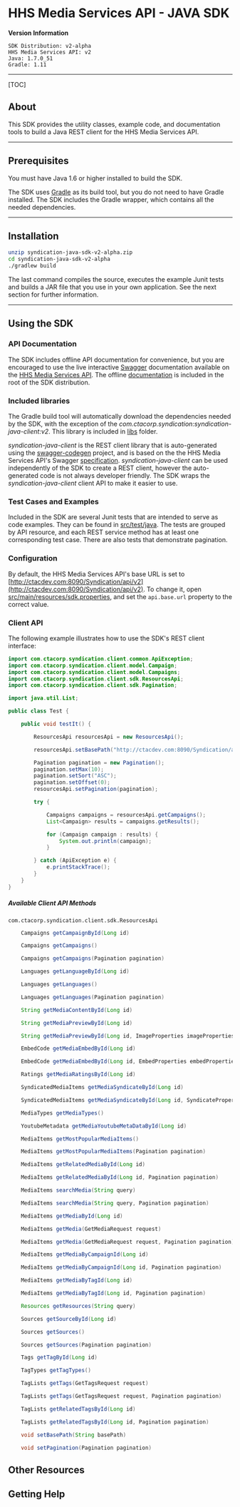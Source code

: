 # HHS Media Services API - JAVA SDK

**Version Information**

```
SDK Distribution: v2-alpha
HHS Media Services API: v2
Java: 1.7.0_51
Gradle: 1.11
```
---

[TOC]

## About

This SDK provides the utility classes, example code, and documentation tools to build a Java REST client for the HHS Media Services API.

---
## Prerequisites

You must have Java 1.6 or higher installed to build the SDK.

The SDK uses [Gradle](http://www.gradle.org) as its build tool, but you do not need to have Gradle installed. The SDK includes the Gradle wrapper, which contains all the needed dependencies.

---
## Installation

```sh
unzip syndication-java-sdk-v2-alpha.zip
cd syndication-java-sdk-v2-alpha
./gradlew build
```

The last command compiles the source, executes the example Junit tests and builds a JAR file that you use in your own application. See the next section for further information.

---
## Using the SDK

### API Documentation

The SDK includes offline API documentation for convenience, but you are encouraged to use the live interactive [Swagger](https://helloreverb.com/developers/swagger) documentation available on the [HHS Media Services API](http://ctacdev.com:8090/Syndication). The offline [documentation](API_DOCS.md) is included in the root of the SDK distribution.

### Included libraries

The Gradle build tool will automatically download the dependencies needed by the SDK, with the exception of the *com.ctacorp.syndication:syndication-java-client:v2*. This library is included in [libs](libs) folder.

*syndication-java-client* is the REST client library that is auto-generated using the [swagger-codegen](https://github.com/wordnik/swagger-codegen) project, and is based on the the HHS Media Services API's Swagger [specification](http://ctacdev.com:8090/Syndication/swagger/api). *syndication-java-client* can be used independently of the SDK to create a REST client, however the auto-generated code is not always developer friendly. The SDK wraps the *syndication-java-client* client API to make it easier to use.

### Test Cases and Examples

Included in the SDK are several Junit tests that are intended to serve as code examples. They can be found in [src/test/java](src/test/java). The tests are grouped by API resource, and each REST service method has at least one corresponding test case. There are also tests that demonstrate pagination.

### Configuration

By default, the HHS Media Services API's base URL is set to [http://ctacdev.com:8090/Syndication/api/v2](http://ctacdev.com:8090/Syndication/api/v2). To change it, open [src/main/resources/sdk.properties](src/main/resources/sdk.properties), and set the `api.base.url` property to the correct value.

### Client API

The following example illustrates how to use the SDK's REST client interface:

```java
import com.ctacorp.syndication.client.common.ApiException;
import com.ctacorp.syndication.client.model.Campaign;
import com.ctacorp.syndication.client.model.Campaigns;
import com.ctacorp.syndication.client.sdk.ResourcesApi;
import com.ctacorp.syndication.client.sdk.Pagination;

import java.util.List;

public class Test {

    public void testIt() {

        ResourcesApi resourcesApi = new ResourcesApi();

        resourcesApi.setBasePath("http://ctacdev.com:8090/Syndication/api/v2");

        Pagination pagination = new Pagination();
        pagination.setMax(10);
        pagination.setSort("ASC");
        pagination.setOffset(0);
        resourcesApi.setPagination(pagination);

        try {

            Campaigns campaigns = resourcesApi.getCampaigns();
            List<Campaign> results = campaigns.getResults();

            for (Campaign campaign : results) {
                System.out.println(campaign);
            }

        } catch (ApiException e) {
            e.printStackTrace();
        }
    }
}
```

##### Available Client API Methods


`com.ctacorp.syndication.client.sdk.ResourcesApi`
```java
	Campaigns getCampaignById(Long id)

	Campaigns getCampaigns()

	Campaigns getCampaigns(Pagination pagination)

	Languages getLanguageById(Long id)

	Languages getLanguages()

	Languages getLanguages(Pagination pagination)

	String getMediaContentById(Long id)

	String getMediaPreviewById(Long id)

	String getMediaPreviewById(Long id, ImageProperties imageProperties)

	EmbedCode getMediaEmbedById(Long id)

	EmbedCode getMediaEmbedById(Long id, EmbedProperties embedProperties)

	Ratings getMediaRatingsById(Long id)

	SyndicatedMediaItems getMediaSyndicateById(Long id)

	SyndicatedMediaItems getMediaSyndicateById(Long id, SyndicateProperties syndicateProperties)

	MediaTypes getMediaTypes()

	YoutubeMetadata getMediaYoutubeMetaDataById(Long id)

	MediaItems getMostPopularMediaItems()

	MediaItems getMostPopularMediaItems(Pagination pagination)

	MediaItems getRelatedMediaById(Long id)

	MediaItems getRelatedMediaById(Long id, Pagination pagination)

	MediaItems searchMedia(String query)

	MediaItems searchMedia(String query, Pagination pagination)

	MediaItems getMediaById(Long id)

	MediaItems getMedia(GetMediaRequest request)

	MediaItems getMedia(GetMediaRequest request, Pagination pagination)

	MediaItems getMediaByCampaignId(Long id)

	MediaItems getMediaByCampaignId(Long id, Pagination pagination)

	MediaItems getMediaByTagId(Long id)

	MediaItems getMediaByTagId(Long id, Pagination pagination)

	Resources getResources(String query)

	Sources getSourceById(Long id)

	Sources getSources()

	Sources getSources(Pagination pagination)

	Tags getTagById(Long id)

	TagTypes getTagTypes()

	TagLists getTags(GetTagsRequest request)

	TagLists getTags(GetTagsRequest request, Pagination pagination)

	TagLists getRelatedTagsById(Long id)

	TagLists getRelatedTagsById(Long id, Pagination pagination)

	void setBasePath(String basePath)

	void setPagination(Pagination pagination)
```

## Other Resources

## Getting Help
